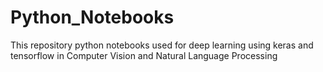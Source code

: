 # Python_Notebooks
This repository python notebooks used for deep learning using keras and tensorflow in Computer Vision and  Natural Language Processing
